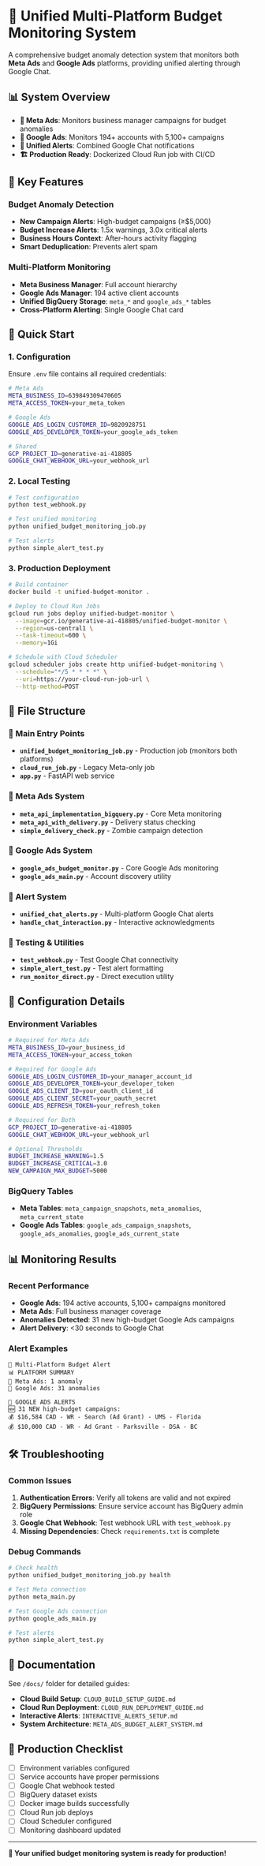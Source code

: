# 🚨 Unified Multi-Platform Budget Monitoring System

A comprehensive budget anomaly detection system that monitors both **Meta Ads** and **Google Ads** platforms, providing unified alerting through Google Chat.

## 📊 System Overview

- **🔵 Meta Ads**: Monitors business manager campaigns for budget anomalies
- **🔴 Google Ads**: Monitors 194+ accounts with 5,100+ campaigns  
- **📧 Unified Alerts**: Combined Google Chat notifications
- **🏗️ Production Ready**: Dockerized Cloud Run job with CI/CD

## 🎯 Key Features

### Budget Anomaly Detection
- **New Campaign Alerts**: High-budget campaigns (≥$5,000)
- **Budget Increase Alerts**: 1.5x warnings, 3.0x critical alerts
- **Business Hours Context**: After-hours activity flagging
- **Smart Deduplication**: Prevents alert spam

### Multi-Platform Monitoring
- **Meta Business Manager**: Full account hierarchy
- **Google Ads Manager**: 194 active client accounts
- **Unified BigQuery Storage**: `meta_*` and `google_ads_*` tables
- **Cross-Platform Alerting**: Single Google Chat card

## 🚀 Quick Start

### 1. Configuration
Ensure `.env` file contains all required credentials:
```bash
# Meta Ads
META_BUSINESS_ID=639849309470605
META_ACCESS_TOKEN=your_meta_token

# Google Ads  
GOOGLE_ADS_LOGIN_CUSTOMER_ID=9820928751
GOOGLE_ADS_DEVELOPER_TOKEN=your_google_ads_token

# Shared
GCP_PROJECT_ID=generative-ai-418805
GOOGLE_CHAT_WEBHOOK_URL=your_webhook_url
```

### 2. Local Testing
```bash
# Test configuration
python test_webhook.py

# Test unified monitoring
python unified_budget_monitoring_job.py

# Test alerts
python simple_alert_test.py
```

### 3. Production Deployment
```bash
# Build container
docker build -t unified-budget-monitor .

# Deploy to Cloud Run Jobs
gcloud run jobs deploy unified-budget-monitor \
  --image=gcr.io/generative-ai-418805/unified-budget-monitor \
  --region=us-central1 \
  --task-timeout=600 \
  --memory=1Gi

# Schedule with Cloud Scheduler
gcloud scheduler jobs create http unified-budget-monitoring \
  --schedule="*/5 * * * *" \
  --uri=https://your-cloud-run-job-url \
  --http-method=POST
```

## 📁 File Structure

### 🎯 Main Entry Points
- **`unified_budget_monitoring_job.py`** - Production job (monitors both platforms)
- **`cloud_run_job.py`** - Legacy Meta-only job
- **`app.py`** - FastAPI web service

### 🔵 Meta Ads System
- **`meta_api_implementation_bigquery.py`** - Core Meta monitoring
- **`meta_api_with_delivery.py`** - Delivery status checking
- **`simple_delivery_check.py`** - Zombie campaign detection

### 🔴 Google Ads System  
- **`google_ads_budget_monitor.py`** - Core Google Ads monitoring
- **`google_ads_main.py`** - Account discovery utility

### 📧 Alert System
- **`unified_chat_alerts.py`** - Multi-platform Google Chat alerts
- **`handle_chat_interaction.py`** - Interactive acknowledgments

### 🧪 Testing & Utilities
- **`test_webhook.py`** - Test Google Chat connectivity
- **`simple_alert_test.py`** - Test alert formatting
- **`run_monitor_direct.py`** - Direct execution utility

## 🔧 Configuration Details

### Environment Variables
```bash
# Required for Meta Ads
META_BUSINESS_ID=your_business_id
META_ACCESS_TOKEN=your_access_token

# Required for Google Ads
GOOGLE_ADS_LOGIN_CUSTOMER_ID=your_manager_account_id
GOOGLE_ADS_DEVELOPER_TOKEN=your_developer_token
GOOGLE_ADS_CLIENT_ID=your_oauth_client_id
GOOGLE_ADS_CLIENT_SECRET=your_oauth_secret
GOOGLE_ADS_REFRESH_TOKEN=your_refresh_token

# Required for Both
GCP_PROJECT_ID=generative-ai-418805
GOOGLE_CHAT_WEBHOOK_URL=your_webhook_url

# Optional Thresholds
BUDGET_INCREASE_WARNING=1.5
BUDGET_INCREASE_CRITICAL=3.0
NEW_CAMPAIGN_MAX_BUDGET=5000
```

### BigQuery Tables
- **Meta Tables**: `meta_campaign_snapshots`, `meta_anomalies`, `meta_current_state`
- **Google Ads Tables**: `google_ads_campaign_snapshots`, `google_ads_anomalies`, `google_ads_current_state`

## 📊 Monitoring Results

### Recent Performance
- **Google Ads**: 194 active accounts, 5,100+ campaigns monitored
- **Meta Ads**: Full business manager coverage
- **Anomalies Detected**: 31 new high-budget Google Ads campaigns
- **Alert Delivery**: <30 seconds to Google Chat

### Alert Examples
```
🚨 Multi-Platform Budget Alert
📊 PLATFORM SUMMARY
🔵 Meta Ads: 1 anomaly  
🔴 Google Ads: 31 anomalies

🔴 GOOGLE ADS ALERTS
🆕 31 NEW high-budget campaigns:
💰 $16,584 CAD - WR - Search (Ad Grant) - UMS - Florida
💰 $10,000 CAD - WR - Ad Grant - Parksville - DSA - BC
```

## 🛠️ Troubleshooting

### Common Issues
1. **Authentication Errors**: Verify all tokens are valid and not expired
2. **BigQuery Permissions**: Ensure service account has BigQuery admin role
3. **Google Chat Webhook**: Test webhook URL with `test_webhook.py`
4. **Missing Dependencies**: Check `requirements.txt` is complete

### Debug Commands
```bash
# Check health
python unified_budget_monitoring_job.py health

# Test Meta connection
python meta_main.py

# Test Google Ads connection  
python google_ads_main.py

# Test alerts
python simple_alert_test.py
```

## 📖 Documentation

See `/docs/` folder for detailed guides:
- **Cloud Build Setup**: `CLOUD_BUILD_SETUP_GUIDE.md`
- **Cloud Run Deployment**: `CLOUD_RUN_DEPLOYMENT_GUIDE.md`
- **Interactive Alerts**: `INTERACTIVE_ALERTS_SETUP.md`
- **System Architecture**: `META_ADS_BUDGET_ALERT_SYSTEM.md`

## 🎯 Production Checklist

- [ ] Environment variables configured
- [ ] Service accounts have proper permissions  
- [ ] Google Chat webhook tested
- [ ] BigQuery dataset exists
- [ ] Docker image builds successfully
- [ ] Cloud Run job deploys
- [ ] Cloud Scheduler configured
- [ ] Monitoring dashboard updated

---

**🚀 Your unified budget monitoring system is ready for production!**